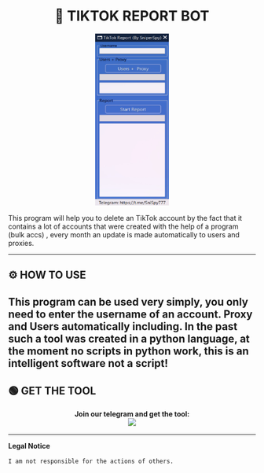 # <h1 align="center">🚀 TIKTOK REPORT BOT</h1>  
<p align="center"><img src="logo.png" width="150px" height="350px" alt="insta logo"></p>
This program will help you to delete an TikTok account by the fact that it contains a lot of accounts that were created with the help of a program (bulk accs) , every month an update is made automatically to users and proxies.

-----

## ⚙️ HOW TO USE  
   This program can be used very simply, you only need to enter the username of an account.
   Proxy and Users automatically including. 
   In the past such a tool was created in a python language, at the moment no scripts in python work, this is an intelligent software not a script!   
---

## 🟢 GET THE TOOL
<p align="center"> 
  <b>Join our telegram and get the tool:</b><br>
  <a href="https://tinyurl.com/y6ynfujd"><img src="https://img.shields.io/badge/Telegram-2CA5E0?style=for-the-badge&logo=telegram&logoColor=white"></a>
</p>  

---

**Legal Notice**

```console
I am not responsible for the actions of others.
```
